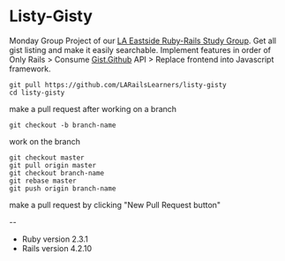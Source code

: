 # Listy-Gisty

Monday Group Project of our [LA Eastside Ruby-Rails Study Group](http://www.meetup.com/LA-Eastside-Ruby-Rails-Study-Group/). Get all gist listing and make it easily searchable. Implement features in order of Only Rails > Consume [Gist.Github](https://gist.github.com/) API > Replace frontend into Javascript framework.

```
git pull https://github.com/LARailsLearners/listy-gisty
cd listy-gisty
```

make a pull request after working on a branch
```
git checkout -b branch-name
```

work on the branch
```
git checkout master
git pull origin master
git checkout branch-name
git rebase master
git push origin branch-name
```

make a pull request by clicking "New Pull Request button"

--

* Ruby version 2.3.1
* Rails version 4.2.10
